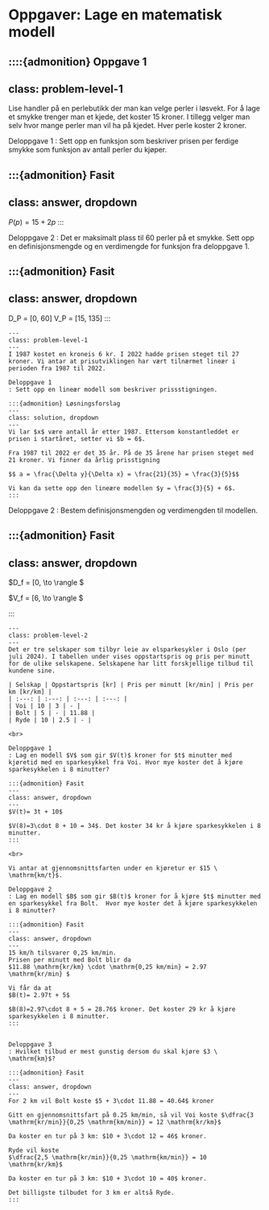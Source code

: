 # Oppgaver: Lage en matematisk modell
::::{admonition} Oppgave 1
---
class: problem-level-1
---
Lise handler på en perlebutikk der man kan velge perler i løsvekt. For å lage et smykke trenger man et kjede, det koster 15 kroner. I tillegg velger man selv hvor mange perler man vil ha på kjedet. Hver perle koster 2 kroner. 

Deloppgave 1
: Sett opp en funksjon som beskriver prisen per ferdige smykke som funksjon av antall perler du kjøper. 

:::{admonition} Fasit
---
class: answer, dropdown
---
$P(p) = 15 + 2p$
:::

Deloppgave 2
: Det er maksimalt plass til 60 perler på et smykke. Sett opp en definisjonsmengde og en verdimengde for funksjon fra deloppgave 1. 

:::{admonition} Fasit
---
class: answer, dropdown
---
D_P = [0, 60]
V_P = [15, 135] 
:::

````{admonition} Oppgave 2
---
class: problem-level-1
---
I 1987 kostet en kroneis 6 kr. I 2022 hadde prisen steget til 27 kroner. Vi antar at prisutviklingen har vært tilnærmet lineær i perioden fra 1987 til 2022. 

Deloppgave 1
: Sett opp en lineær modell som beskriver prissstigningen. 

:::{admonition} Løsningsforslag
---
class: solution, dropdown
---
Vi lar $x$ være antall år etter 1987. Ettersom konstantleddet er prisen i startåret, setter vi $b = 6$. 

Fra 1987 til 2022 er det 35 år. På de 35 årene har prisen steget med 21 kroner. Vi finner da årlig prisstigning

$$ a = \frac{\Delta y}{\Delta x} = \frac{21}{35} = \frac{3}{5}$$

Vi kan da sette opp den lineære modellen $y = \frac{3}{5} + 6$. 
:::
````
Deloppgave 2
: Bestem definisjonsmengden og verdimengden til modellen. 

:::{admonition} Fasit
---
class: answer, dropdown
---
$D_f = [0, \to \rangle $ 

$V_f = [6, \to \rangle $

:::


````{admonition} Oppgave 3
---
class: problem-level-2
---
Det er tre selskaper som tilbyr leie av elsparkesykler i Oslo (per juli 2024). I tabellen under vises oppstartspris og pris per minutt for de ulike selskapene. Selskapene har litt forskjellige tilbud til kundene sine. 

| Selskap | Oppstartspris [kr] | Pris per minutt [kr/min] | Pris per km [kr/km] |
| :---: | :---: | :---: | :---: |
| Voi | 10 | 3 | - |
| Bolt | 5 | - | 11.88 |
| Ryde | 10 | 2.5 | - |

<br>

Deloppgave 1
: Lag en modell $V$ som gir $V(t)$ kroner for $t$ minutter med kjøretid med en sparkesykkel fra Voi. Hvor mye koster det å kjøre sparkesykkelen i 8 minutter?

:::{admonition} Fasit
---
class: answer, dropdown
---
$V(t)= 3t + 10$

$V(8)=3\cdot 8 + 10 = 34$. Det koster 34 kr å kjøre sparkesykkelen i 8 minutter. 
:::

<br>

Vi antar at gjennomsnittsfarten under en kjøretur er $15 \ \mathrm{km/t}$.

Deloppgave 2
: Lag en modell $B$ som gir $B(t)$ kroner for å kjøre $t$ minutter med en sparkesykkel fra Bolt.  Hvor mye koster det å kjøre sparkesykkelen i 8 minutter?

:::{admonition} Fasit
---
class: answer, dropdown
---
15 km/h tilsvarer 0,25 km/min. 
Prisen per minutt med Bolt blir da 
$11.88 \mathrm{kr/km} \cdot \mathrm{0,25 km/min} = 2.97 \mathrm{kr/min} $

Vi får da at 
$B(t)= 2.97t + 5$

$B(8)=2.97\cdot 8 + 5 = 28.76$ kroner. Det koster 29 kr å kjøre sparkesykkelen i 8 minutter. 
:::


Deloppgave 3
: Hvilket tilbud er mest gunstig dersom du skal kjøre $3 \ \mathrm{km}$? 

:::{admonition} Fasit
---
class: answer, dropdown
---
For 2 km vil Bolt koste $5 + 3\cdot 11.88 = 40.64$ kroner

Gitt en gjennomsnittsfart på 0.25 km/min, så vil Voi koste $\dfrac{3 \mathrm{kr/min}}{0,25 \mathrm{km/min}} = 12 \mathrm{kr/km}$

Da koster en tur på 3 km: $10 + 3\cdot 12 = 46$ kroner.

Ryde vil koste 
$\dfrac{2,5 \mathrm{kr/min}}{0,25 \mathrm{km/min}} = 10 \mathrm{kr/km}$

Da koster en tur på 3 km: $10 + 3\cdot 10 = 40$ kroner.

Det billigste tilbudet for 3 km er altså Ryde. 
:::

````